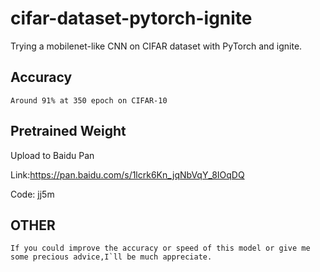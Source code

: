 # cifar-dataset-pytorch-ignite

Trying a mobilenet-like CNN on CIFAR dataset with PyTorch and ignite.

## Accuracy
    Around 91% at 350 epoch on CIFAR-10
## Pretrained Weight
Upload to Baidu Pan

Link:https://pan.baidu.com/s/1lcrk6Kn_jqNbVqY_8IOqDQ 

Code: jj5m  
## OTHER
    If you could improve the accuracy or speed of this model or give me some precious advice,I`ll be much appreciate.
  
